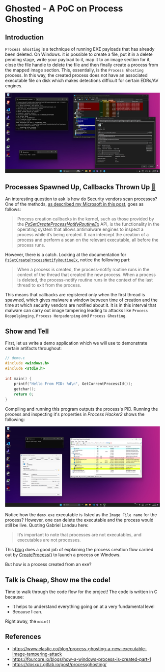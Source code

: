 # Ghosted - A PoC on Process Ghosting

## Introduction
`Process Ghosting` is a technique of running EXE payloads that has already been deleted. On Windows. it is possible to create a file, put it in a delete pending stage, write your payload to it, map it to an image section for it, close the file handle to delete the file and then finally create a process from the mapped image section. This, essentially, is the `Process Ghosting` process.  In this way, the created process does not have an associated executable file on disk which makes detections difficult for certain EDRs/AV engines.

![Process Ghosting](./img/PoC_Ghosting.png)

## Processes Spawned Up, Callbacks Thrown Up [🎵](https://www.youtube.com/shorts/XO5gYTHo6HI)


An interesting question to ask is how do Security vendors scan processes? One of the methods, [as described my Microsoft in this post](https://www.microsoft.com/en-us/security/blog/2022/06/30/using-process-creation-properties-to-catch-evasion-techniques/), goes as follows:

> Process creation callbacks in the kernel, such as those provided by the [_PsSetCreateProcessNotifyRoutineEx_](https://docs.microsoft.com/windows-hardware/drivers/ddi/ntddk/nf-ntddk-pssetcreateprocessnotifyroutineex) API, is the functionality in the operating system that allows antimalware engines to inspect a process while it’s being created. It can intercept the creation of a process and perform a scan on the relevant executable, all before the process runs.

However, there is a catch. Looking at the documentation for [`PsSetCreateProcessNotifyRoutineEx`](https://docs.microsoft.com/windows-hardware/drivers/ddi/ntddk/nf-ntddk-pssetcreateprocessnotifyroutineex), notice the following part:

> When a process is created, the process-notify routine runs in the context of the thread that created the new process. When a process is deleted, the process-notify routine runs in the context of the last thread to exit from the process.

This means that callbacks are registered only when the first thread is spawned, which gives malware a window between time of creation and the time at which security vendors are notified about it. It is in this interval that malware can carry out image tampering leading to attacks like `Process Doppelgänging`, `Process Herpaderping` and `Process Ghosting`.

## Show and Tell

First, let us write a demo application which we will use to demonstrate certain artifacts throughout:

```c
// demo.c
#include <windows.h>
#include <stdio.h>

int main() {
	printf("Hello From PID: %d\n", GetCurrentProcessId());
	getchar();
	return 0;
}
```

Compiling and running this program outputs the process's PID. Running the process and inspecting it's properties in _Process Hacker2_ shows the following:

![](./img/demo_in_ph2.png)

Notice how the `demo.exe` executable is listed as the `Image File name` for the process? However, one can delete the executable and the process would still be live. Quoting Gabriel Landau here:

> It’s important to note that processes are not executables, and executables are not processes.

This [blog](https://fourcore.io/blogs/how-a-windows-process-is-created-part-2) does a good job of explaining the process creation flow carried out by [CreateProcess()](https://learn.microsoft.com/en-us/windows/win32/api/processthreadsapi/nf-processthreadsapi-createprocessa) to launch a process on Windows.



But how is a process created from an exe?

## Talk is Cheap, Show me the code!

Time to walk through the code flow for the project! The code is written in C because: 
- It helps to understand everything going on at a very fundamental level
- Because I can.

Right away, the `main()` 


## References
- https://www.elastic.co/blog/process-ghosting-a-new-executable-image-tampering-attack
- https://fourcore.io/blogs/how-a-windows-process-is-created-part-1
- https://dosxuz.gitlab.io/post/processghosting/